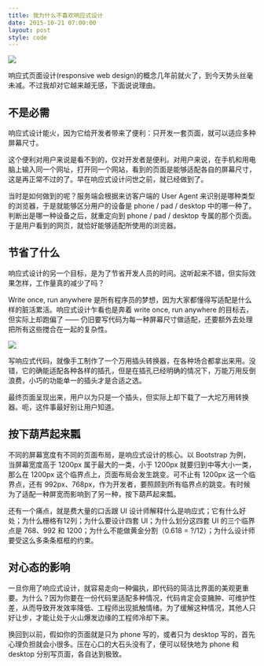 ```yaml
---
title: 我为什么不喜欢响应式设计
date: 2015-10-21 07:00:00
layout: post
style: code
---
```


![](/img/2015/why-i-dislike-responsive-web-design_screens.png)

响应式页面设计(responsive web design)的概念几年前就火了，到今天势头丝毫未减。不过我却对它越来越无感，下面说说理由。


## 不是必需

响应式设计能火，因为它给开发者带来了便利：只开发一套页面，就可以适应多种屏幕尺寸。

这个便利对用户来说是看不到的，仅对开发者是便利。对用户来说，在手机和用电脑上输入同一个网址，打开同一个网站，看到的页面是能够适配各自的屏幕尺寸，这是再正常不过的了。早在响应式设计问世之前，就已经做到了。

当时是如何做到的呢？服务端会根据来访客户端的 User Agent 来识别是哪种类型的浏览器，于是就能够区分用户的设备是 phone / pad / desktop 中的哪一种了。判断出是哪一种设备之后，就重定向到 phone / pad / desktop 专属的那个页面。于是用户看到的网页，就恰好能够适配所使用的浏览器。


## 节省了什么

响应式设计的另一个目标，是为了节省开发人员的时间。这听起来不错，但实际效果怎样，工作量真的减少了吗？

Write once, run anywhere 是所有程序员的梦想，因为大家都懂得写适配是什么样的脏活累活。响应式设计乍看也是奔着 write once, run anywhere 的目标去，但实际上却跑偏了 —— 仍旧要写代码为每一种屏幕尺寸做适配，还要额外去处理把所有这些搅合在一起的复杂性。

<img class="center" src="/img/2015/why-i-dislike-responsive-web-design_adapter.jpg"/>

写响应式代码，就像手工制作了一个万用插头转换器，在各种场合都拿出来用。没错，它的确能适配各种各样的插孔，但是在插孔已经明确的情况下，万能万用反倒浪费，小巧的功能单一的插头才是合适之选。

最终页面呈现出来，用户以为只是一个插头，但实际上却下载了一大坨万用转换器。呃，这件事最好别让用户知道。

## 按下葫芦起来瓢

不同的屏幕宽度有不同的页面布局，是响应式设计的核心。以 Bootstrap 为例，当屏幕宽度高于  1200px 属于最大的一类，小于 1200px 就要归到中等大小一类，那么在 1200px 这个临界点上，页面布局会发生跳变。可不止有 1200px 这一个临界点，还有 992px、768px，作为开发者，要照顾到所有临界点的跳变。有时候为了适配一种屏宽而影响到了另一种，按下葫芦起来瓢。

还有一个痛点，就是费大量的口舌跟 UI 设计师解释什么是响应式；它有什么好处；为什么栅格有12列；为什么要设计四套 UI；为什么划分这四套 UI 的三个临界点是 768、992 和 1200；为什么不能做黄金分割（0.618 = ?/12）；为什么设计师要受这么多条条框框的约束。

## 对心态的影响

一旦你用了响应式设计，就容易走向一种偏执，即代码的简洁比界面的美观更重要。为什么？因为你要在一份代码里适配多种情况，代码肯定会变臃肿、可维护性差，从而导致开发效率降低、工程师出现抵触情绪。为了缓解这种情况，其他人只好让步，才能让处于火山爆发边缘的工程师冷却下来。

换回到以前，假如你的页面就是只为 phone 写的，或者只为 desktop 写的，首先心理负担就会小很多。压在心口的大石头没有了，便可以轻快地为 phone 和 desktop 分别写页面，各自达到极致。


